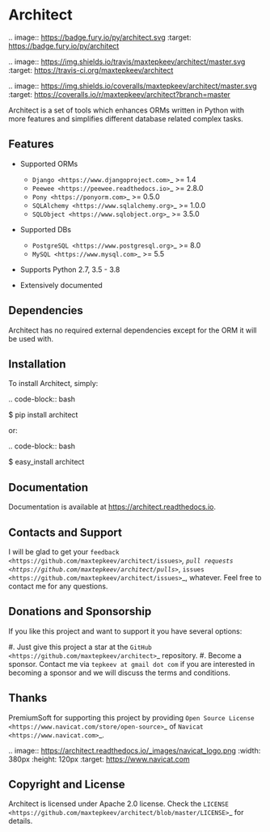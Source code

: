 Architect
=========

.. image:: https://badge.fury.io/py/architect.svg
   :target: https://badge.fury.io/py/architect

.. image:: https://img.shields.io/travis/maxtepkeev/architect/master.svg
   :target: https://travis-ci.org/maxtepkeev/architect

.. image:: https://img.shields.io/coveralls/maxtepkeev/architect/master.svg
   :target: https://coveralls.io/r/maxtepkeev/architect?branch=master

Architect is a set of tools which enhances ORMs written in Python with more features and simplifies
different database related complex tasks.

Features
--------

* Supported ORMs

  - `Django <https://www.djangoproject.com>`_ >= 1.4
  - `Peewee <https://peewee.readthedocs.io>`_ >= 2.8.0
  - `Pony <https://ponyorm.com>`_ >= 0.5.0
  - `SQLAlchemy <https://www.sqlalchemy.org>`_ >= 1.0.0
  - `SQLObject <https://www.sqlobject.org>`_ >= 3.5.0

* Supported DBs

  - `PostgreSQL <https://www.postgresql.org>`_ >= 8.0
  - `MySQL <https://www.mysql.com>`_ >= 5.5

* Supports Python 2.7, 3.5 - 3.8
* Extensively documented

Dependencies
------------

Architect has no required external dependencies except for the ORM it will be used with.

Installation
------------

To install Architect, simply:

.. code-block:: bash

   $ pip install architect

or:

.. code-block:: bash

   $ easy_install architect

Documentation
-------------

Documentation is available at https://architect.readthedocs.io.

Contacts and Support
--------------------

I will be glad to get your `feedback <https://github.com/maxtepkeev/architect/issues>`_, `pull requests
<https://github.com/maxtepkeev/architect/pulls>`_, `issues <https://github.com/maxtepkeev/architect/issues>`_,
whatever. Feel free to contact me for any questions.

Donations and Sponsorship
-------------------------

If you like this project and want to support it you have several options:

#. Just give this project a star at the `GitHub <https://github.com/maxtepkeev/architect>`_ repository.
#. Become a sponsor. Contact me via ``tepkeev at gmail dot com`` if you are interested in becoming a sponsor
   and we will discuss the terms and conditions.

Thanks
------

PremiumSoft for supporting this project by providing `Open Source License
<https://www.navicat.com/store/open-source>`_ of `Navicat <https://www.navicat.com>`_.

.. image:: https://architect.readthedocs.io/_images/navicat_logo.png
   :width: 380px
   :height: 120px
   :target: https://www.navicat.com

Copyright and License
---------------------

Architect is licensed under Apache 2.0 license. Check the `LICENSE
<https://github.com/maxtepkeev/architect/blob/master/LICENSE>`_ for details.
